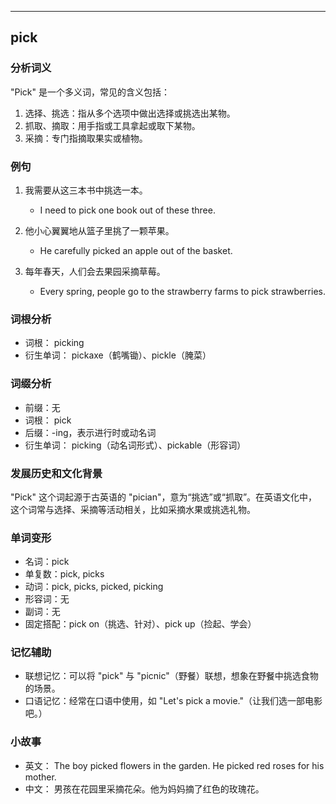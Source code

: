 
---------------
## pick
### 分析词义
"Pick" 是一个多义词，常见的含义包括：

1. 选择、挑选：指从多个选项中做出选择或挑选出某物。
2. 抓取、摘取：用手指或工具拿起或取下某物。
3. 采摘：专门指摘取果实或植物。

### 例句
1. 我需要从这三本书中挑选一本。
   - I need to pick one book out of these three.

2. 他小心翼翼地从篮子里挑了一颗苹果。
   - He carefully picked an apple out of the basket.

3. 每年春天，人们会去果园采摘草莓。
   - Every spring, people go to the strawberry farms to pick strawberries.

### 词根分析
- 词根： picking
- 衍生单词： pickaxe（鹤嘴锄）、pickle（腌菜）

### 词缀分析
- 前缀：无
- 词根： pick
- 后缀：-ing，表示进行时或动名词
- 衍生单词： picking（动名词形式）、pickable（形容词）

### 发展历史和文化背景
"Pick" 这个词起源于古英语的 "pician"，意为“挑选”或“抓取”。在英语文化中，这个词常与选择、采摘等活动相关，比如采摘水果或挑选礼物。

### 单词变形
- 名词：pick
- 单复数：pick, picks
- 动词：pick, picks, picked, picking
- 形容词：无
- 副词：无
- 固定搭配：pick on（挑选、针对）、pick up（捡起、学会）

### 记忆辅助
- 联想记忆：可以将 "pick" 与 "picnic"（野餐）联想，想象在野餐中挑选食物的场景。
- 口语记忆：经常在口语中使用，如 "Let's pick a movie."（让我们选一部电影吧。）

### 小故事
- 英文：
  The boy picked flowers in the garden. He picked red roses for his mother.
- 中文：
  男孩在花园里采摘花朵。他为妈妈摘了红色的玫瑰花。

